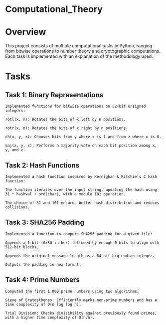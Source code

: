 # Computational_Theory
# Overview

This project consists of multiple computational tasks in Python, ranging from bitwise operations to number theory and cryptographic computations. Each task is implemented with an explanation of the methodology used.

# Tasks

## Task 1: Binary Representations

    Implemented functions for bitwise operations on 32-bit unsigned integers:

    rotl(x, n): Rotates the bits of x left by n positions.

    rotr(x, n): Rotates the bits of x right by n positions.

    ch(x, y, z): Chooses bits from y where x is 1 and from z where x is 0.

    maj(x, y, z): Performs a majority vote on each bit position among x, y, and z.

## Task 2: Hash Functions

    Implemented a hash function inspired by Kernighan & Ritchie’s C hash function:

    The function iterates over the input string, updating the hash using 31 * hashval + ord(char), with a modulo 101 operation.

    The choice of 31 and 101 ensures better hash distribution and reduces collisions.

## Task 3: SHA256 Padding

    Implemented a function to compute SHA256 padding for a given file:

    Appends a 1-bit (0x80 in hex) followed by enough 0-bits to align with 512-bit blocks.

    Appends the original message length as a 64-bit big-endian integer.

    Outputs the padding in hex format.

## Task 4: Prime Numbers

    Computed the first 1,000 prime numbers using two algorithms:

    Sieve of Eratosthenes: Efficiently marks non-prime numbers and has a time complexity of O(n log log n).

    Trial Division: Checks divisibility against previously found primes, with a higher time complexity of O(n√n).